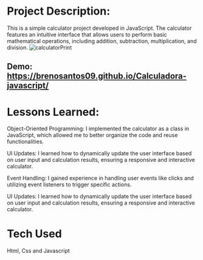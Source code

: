 # Project Description:

This is a simple calculator project developed in JavaScript. The calculator features an intuitive interface that allows users to perform basic mathematical operations, including addition, subtraction, multiplication, and division.
![calculatorPrint](https://github.com/brenosantos09/Calculadora-javascript/assets/96093244/d688db2b-7df7-4509-91b4-d83b20d6d697)

## Demo: https://brenosantos09.github.io/Calculadora-javascript/

# Lessons Learned:

Object-Oriented Programming: I implemented the calculator as a class in JavaScript, which allowed me to better organize the code and reuse functionalities.

UI Updates: I learned how to dynamically update the user interface based on user input and calculation results, ensuring a responsive and interactive calculator.

Event Handling: I gained experience in handling user events like clicks and utilizing event listeners to trigger specific actions.

UI Updates: I learned how to dynamically update the user interface based on user input and calculation results, ensuring a responsive and interactive calculator.

# Tech Used

Html, Css and Javascript
